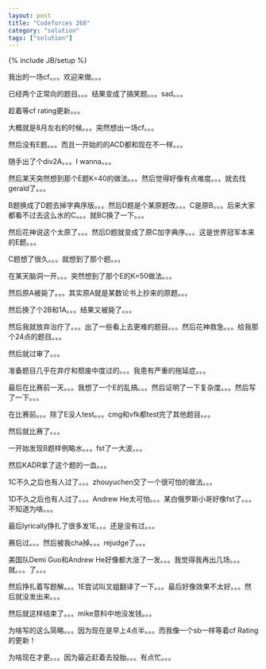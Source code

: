 ```yaml
---
layout: post
title: "Codeforces 268"
category: "solution"
tags: ["solution"]
---
```

{% include JB/setup %}

我出的一场cf。。。欢迎来做。。。

已经两个正常向的题目。。。结果变成了搞笑题。。。sad。。。

趁着等cf rating更新。。。

大概就是8月左右的时候。。。突然想出一场cf。。。

然后没有E题。。。而且一开始的的ACD都和现在不一样。。。

随手出了个div2A。。。I wanna。。。

然后某天突然想到那个E题K=40的做法。。。然后觉得好像有点难度。。。就去找gerald了。。。

B题换成了D题去掉字典序版。。。然后D题是个某原题改。。。C是原B。。。后来大家都看不过去这么水的C。。。就BC换了一下。。。

然后花神说这个太原了。。。然后D题就变成了原C加字典序。。。这是世界冠军本来的E题。。。

C题想了很久。。。就想到了那个题。。。

在某天脑洞一开。。。突然想到了那个E的K=50做法。。。

然后原A被毙了。。。其实原A就是某数论书上抄来的原题。。。

然后换了个2B和1A。。。结果又被毙了。。。

然后我就放弃治疗了。。。出了一些看上去更难的题目。。。然后花神救急。。。给我那个24点的题目。。。

然后就过审了。。。

准备题目几乎在弃疗和颓废中度过的。。。我患有严重的拖延症。。。

最后在比赛前一天。。。我想了一个E的乱搞。。。然后证明了一下复杂度。。。然后写了一下。。。

在比赛前。。。除了E没人test。。。cmg和vfk都test完了其他题目。。。

然后就比赛了。。。

一开始发现B题样例略水。。。fst了一大波。。。

然后KADR拿了这个题的一血。。。

1C不久之后也有人过了。。。zhouyuchen交了一个很可怕的做法。。。

1D不久之后也有人过了。。。Andrew He太可怕。。。某白俄罗斯小哥好像fst了。。。不知道为啥。。。

最后lyrically挣扎了很多发1E。。。还是没有过。。。

赛后过。。。然后被我cha掉。。。rejudge了。。。

美国队Demi Guo和Andrew He好像都大涨了一发。。。我觉得我再出几场。。。就。。。了。。。

然后挣扎着写题解。。。1E尝试叫叉姐翻译了一下。。。最后好像效果不太好。。。然后就没发出来。。。

然后就这样结束了。。。mike意料中地没发钱。。。

为啥写的这么简略。。。因为现在是早上4点半。。。而我像一个sb一样等着cf Rating的更新！

为啥现在才更。。。因为最近赶着去投胎。。。有点忙。。。